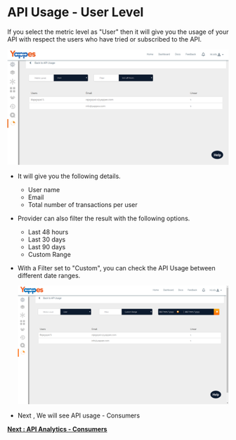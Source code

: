 API Usage - User Level
======================

If you select the metric level as "User" then it will give you the usage
of your API with respect the users who have tried or subscribed to the
API.

![](../images/dashboard/analytics/provider_view_07.png)

-   It will give you the following details.
    -   User name
    -   Email
    -   Total number of transactions per user
-   Provider can also filter the result with the following options.
    -   Last 48 hours
    -   Last 30 days
    -   Last 90 days
    -   Custom Range
-   With a Filter set to "Custom", you can check the API Usage between
    different date ranges.

    ![](../images/dashboard/analytics/provider_view_08.png)

-   Next , We will see API usage - Consumers 


[**Next : API Analytics -
    Consumers**](APIAnalytics_consumers.md)
